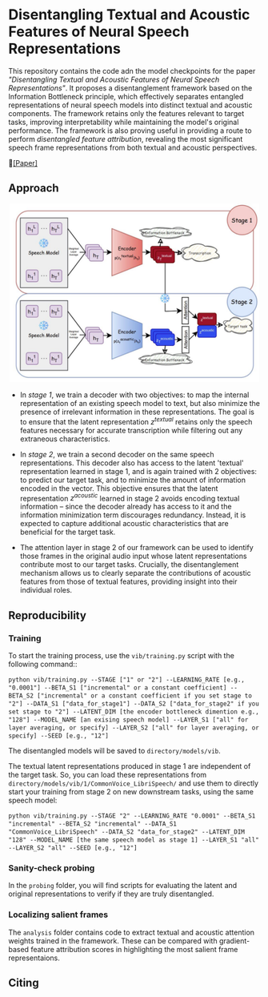 # Disentangling Textual and Acoustic Features of Neural Speech Representations

This repository contains the code adn the model checkpoints for the paper _"Disentangling Textual and Acoustic Features of Neural Speech Representations"_. It proposes a disentanglement framework based on the Information Bottleneck principle, which effectively separates entangled representations of neural speech models into distinct textual and acoustic components. The framework retains only the features relevant to target tasks, improving interpretability while maintaining the model's original performance. The framework is also proving useful in providing a route to perform _disentangled feature attribution_, revealing the most significant speech frame representations from both textual and acoustic perspectives.

📃[[Paper]](https://arxiv.org/abs/???)


## Approach
<p align="center">
  <img src="diagram.JPG" alt="Diagram" width="500"/>
</p>

- In _stage 1_, we train a decoder with two objectives: to map the internal representation of an existing speech model to text, but also minimize the presence of irrelevant information in these representations. The goal is to ensure that the latent representation $z^{textual}$ retains only the speech features necessary for accurate transcription while filtering out any extraneous characteristics.

- In _stage 2_, we train a second decoder on the same speech representations. This decoder also has access to the latent 'textual' representation learned in stage 1, and is again trained with 2 objectives: to predict our target task, and to minimize the amount of information encoded in the vector. This objective ensures that the latent representation $z^{acoustic}$ learned in stage 2 avoids encoding textual information – since the decoder already has access to it and the information minimization term discourages redundancy. Instead, it is expected to capture additional acoustic characteristics that are beneficial for the target task.

- The attention layer in stage 2 of our framework can be used to identify those frames in the original audio input whose latent representations contribute most to our target tasks. Crucially, the disentanglement mechanism allows us to clearly separate the contributions of acoustic features from those of textual features, providing insight into their individual roles. 

## Reproducibility
### Training
To start the training process, use the `vib/training.py` script with the following command:: 
```
python vib/training.py --STAGE ["1" or "2"] --LEARNING_RATE [e.g., "0.0001"] --BETA_S1 ["incremental" or a constant coefficient] --BETA_S2 ["incremental" or a constant coefficient if you set stage to "2"] --DATA_S1 ["data_for_stage1"] --DATA_S2 ["data_for_stage2" if you set stage to "2"] --LATENT_DIM [the encoder bottleneck dimention e.g., "128"] --MODEL_NAME [an exising speech model] --LAYER_S1 ["all" for layer averaging, or specify] --LAYER_S2 ["all" for layer averaging, or specify] --SEED [e.g., "12"]
```
The disentangled models will be saved to `directory/models/vib`.

The textual latent representations produced in stage 1 are independent of the target task. So, you can load these representations from `directory/models/vib/1/CommonVoice_LibriSpeech/` and use them to directly start your training from stage 2 on new downstream tasks, using the same speech model:
```
python vib/training.py --STAGE "2" --LEARNING_RATE "0.0001" --BETA_S1 "incremental" --BETA_S2 "incremental" --DATA_S1 "CommonVoice_LibriSpeech" --DATA_S2 "data_for_stage2" --LATENT_DIM "128" --MODEL_NAME [the same speech model as stage 1] --LAYER_S1 "all" --LAYER_S2 "all" --SEED [e.g., "12"]
```

### Sanity-check probing
In the `probing` folder, you will find scripts for evaluating the latent and original representations to verify if they are truly disentangled.

### Localizing salient frames
The `analysis` folder contains code to extract textual and acoustic attention weights trained in the framework. These can be compared with gradient-based feature attribution scores in highlighting the most salient frame representaions.



## Citing
```bibtex

```